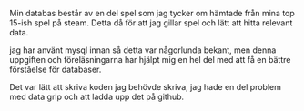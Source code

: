 Min databas består av en del spel som jag tycker om hämtade från mina top 15-ish spel på steam.
Detta då för att jag gillar spel och lätt att hitta relevant data.

jag har använt mysql innan så detta var någorlunda bekant, men denna uppgiften och föreläsningarna har hjälpt
mig en hel del med att få en bättre förståelse för databaser.

Det var lätt att skriva koden jag behövde skriva, jag hade en del problem med data grip och att ladda upp det på github.
